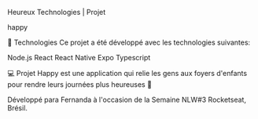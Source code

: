 Heureux
Technologies | Projet 

happy

🚀 Technologies
Ce projet a été développé avec les technologies suivantes:

Node.js
React
React Native
Expo
Typescript


💻 Projet
Happy est une application qui relie les gens aux foyers d'enfants pour rendre leurs journées plus heureuses 💜


Développé para Fernanda à l'occasion de la Semaine NLW#3 Rocketseat, Brésil. 
